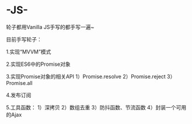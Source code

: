 # -JS-
轮子都用Vanilla JS手写的都手写一遍~

目前手写轮子：

1.实现“MVVM”模式

2.实现ES6中的Promise对象

3.实现Promise对象的相关API
1）Promise.resolve
2）Promise.reject
3）Promise.all

4.发布订阅

5.工具函数：
1）深拷贝
2）数组去重
3）防抖函数、节流函数
4）封装一个可用的Ajax


